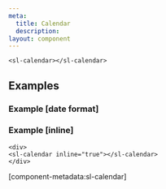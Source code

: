 ```yaml
---
meta:
  title: Calendar
  description:
layout: component
---
```


```html:preview
<sl-calendar></sl-calendar>
```

## Examples

### Example [date format]

<div>
<sl-calendar dateFormat="yy-mm-dd"></sl-calendar>
</div>

### Example [inline]

```html:preview
<div>
<sl-calendar inline="true"></sl-calendar>
</div>
```



[component-metadata:sl-calendar]
